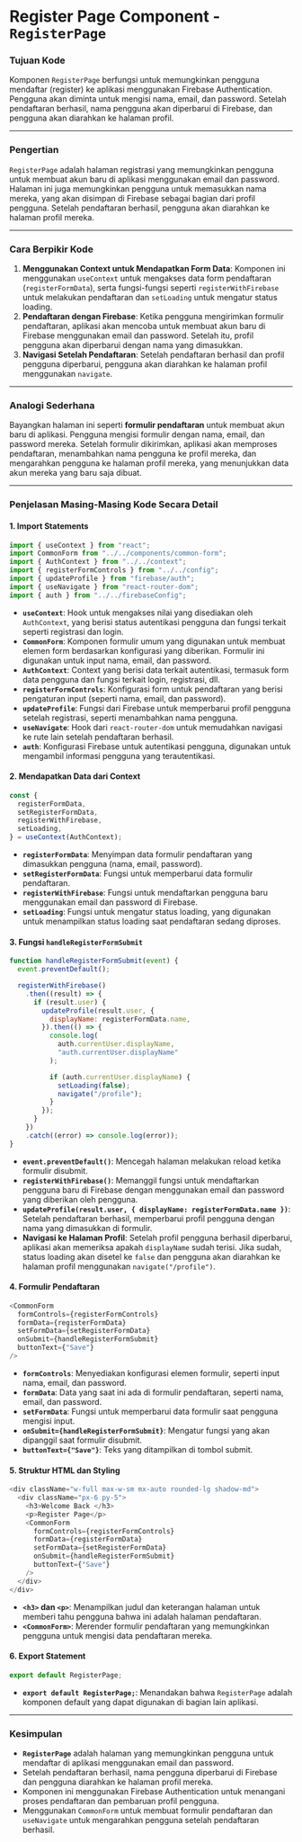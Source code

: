 # Register Page Component - `RegisterPage`

### **Tujuan Kode**

Komponen `RegisterPage` berfungsi untuk memungkinkan pengguna mendaftar (register) ke aplikasi menggunakan Firebase Authentication. Pengguna akan diminta untuk mengisi nama, email, dan password. Setelah pendaftaran berhasil, nama pengguna akan diperbarui di Firebase, dan pengguna akan diarahkan ke halaman profil.

---

### **Pengertian**

`RegisterPage` adalah halaman registrasi yang memungkinkan pengguna untuk membuat akun baru di aplikasi menggunakan email dan password. Halaman ini juga memungkinkan pengguna untuk memasukkan nama mereka, yang akan disimpan di Firebase sebagai bagian dari profil pengguna. Setelah pendaftaran berhasil, pengguna akan diarahkan ke halaman profil mereka.

---

### **Cara Berpikir Kode**

1. **Menggunakan Context untuk Mendapatkan Form Data**: Komponen ini menggunakan `useContext` untuk mengakses data form pendaftaran (`registerFormData`), serta fungsi-fungsi seperti `registerWithFirebase` untuk melakukan pendaftaran dan `setLoading` untuk mengatur status loading.
2. **Pendaftaran dengan Firebase**: Ketika pengguna mengirimkan formulir pendaftaran, aplikasi akan mencoba untuk membuat akun baru di Firebase menggunakan email dan password. Setelah itu, profil pengguna akan diperbarui dengan nama yang dimasukkan.
3. **Navigasi Setelah Pendaftaran**: Setelah pendaftaran berhasil dan profil pengguna diperbarui, pengguna akan diarahkan ke halaman profil menggunakan `navigate`.

---

### **Analogi Sederhana**

Bayangkan halaman ini seperti **formulir pendaftaran** untuk membuat akun baru di aplikasi. Pengguna mengisi formulir dengan nama, email, dan password mereka. Setelah formulir dikirimkan, aplikasi akan memproses pendaftaran, menambahkan nama pengguna ke profil mereka, dan mengarahkan pengguna ke halaman profil mereka, yang menunjukkan data akun mereka yang baru saja dibuat.

---

### **Penjelasan Masing-Masing Kode Secara Detail**

#### 1. **Import Statements**

```javascript
import { useContext } from "react";
import CommonForm from "../../components/common-form";
import { AuthContext } from "../../context";
import { registerFormControls } from "../../config";
import { updateProfile } from "firebase/auth";
import { useNavigate } from "react-router-dom";
import { auth } from "../../firebaseConfig";
```

- **`useContext`**: Hook untuk mengakses nilai yang disediakan oleh `AuthContext`, yang berisi status autentikasi pengguna dan fungsi terkait seperti registrasi dan login.
- **`CommonForm`**: Komponen formulir umum yang digunakan untuk membuat elemen form berdasarkan konfigurasi yang diberikan. Formulir ini digunakan untuk input nama, email, dan password.
- **`AuthContext`**: Context yang berisi data terkait autentikasi, termasuk form data pengguna dan fungsi terkait login, registrasi, dll.
- **`registerFormControls`**: Konfigurasi form untuk pendaftaran yang berisi pengaturan input (seperti nama, email, dan password).
- **`updateProfile`**: Fungsi dari Firebase untuk memperbarui profil pengguna setelah registrasi, seperti menambahkan nama pengguna.
- **`useNavigate`**: Hook dari `react-router-dom` untuk memudahkan navigasi ke rute lain setelah pendaftaran berhasil.
- **`auth`**: Konfigurasi Firebase untuk autentikasi pengguna, digunakan untuk mengambil informasi pengguna yang terautentikasi.

#### 2. **Mendapatkan Data dari Context**

```javascript
const {
  registerFormData,
  setRegisterFormData,
  registerWithFirebase,
  setLoading,
} = useContext(AuthContext);
```

- **`registerFormData`**: Menyimpan data formulir pendaftaran yang dimasukkan pengguna (nama, email, password).
- **`setRegisterFormData`**: Fungsi untuk memperbarui data formulir pendaftaran.
- **`registerWithFirebase`**: Fungsi untuk mendaftarkan pengguna baru menggunakan email dan password di Firebase.
- **`setLoading`**: Fungsi untuk mengatur status loading, yang digunakan untuk menampilkan status loading saat pendaftaran sedang diproses.

#### 3. **Fungsi `handleRegisterFormSubmit`**

```javascript
function handleRegisterFormSubmit(event) {
  event.preventDefault();

  registerWithFirebase()
    .then((result) => {
      if (result.user) {
        updateProfile(result.user, {
          displayName: registerFormData.name,
        }).then(() => {
          console.log(
            auth.currentUser.displayName,
            "auth.currentUser.displayName"
          );

          if (auth.currentUser.displayName) {
            setLoading(false);
            navigate("/profile");
          }
        });
      }
    })
    .catch((error) => console.log(error));
}
```

- **`event.preventDefault()`**: Mencegah halaman melakukan reload ketika formulir disubmit.
- **`registerWithFirebase()`**: Memanggil fungsi untuk mendaftarkan pengguna baru di Firebase dengan menggunakan email dan password yang diberikan oleh pengguna.
- **`updateProfile(result.user, { displayName: registerFormData.name })`**: Setelah pendaftaran berhasil, memperbarui profil pengguna dengan nama yang dimasukkan di formulir.
- **Navigasi ke Halaman Profil**: Setelah profil pengguna berhasil diperbarui, aplikasi akan memeriksa apakah `displayName` sudah terisi. Jika sudah, status loading akan disetel ke `false` dan pengguna akan diarahkan ke halaman profil menggunakan `navigate("/profile")`.

#### 4. **Formulir Pendaftaran**

```javascript
<CommonForm
  formControls={registerFormControls}
  formData={registerFormData}
  setFormData={setRegisterFormData}
  onSubmit={handleRegisterFormSubmit}
  buttonText={"Save"}
/>
```

- **`formControls`**: Menyediakan konfigurasi elemen formulir, seperti input nama, email, dan password.
- **`formData`**: Data yang saat ini ada di formulir pendaftaran, seperti nama, email, dan password.
- **`setFormData`**: Fungsi untuk memperbarui data formulir saat pengguna mengisi input.
- **`onSubmit={handleRegisterFormSubmit}`**: Mengatur fungsi yang akan dipanggil saat formulir disubmit.
- **`buttonText={"Save"}`**: Teks yang ditampilkan di tombol submit.

#### 5. **Struktur HTML dan Styling**

```javascript
<div className="w-full max-w-sm mx-auto rounded-lg shadow-md">
  <div className="px-6 py-5">
    <h3>Welcome Back </h3>
    <p>Register Page</p>
    <CommonForm
      formControls={registerFormControls}
      formData={registerFormData}
      setFormData={setRegisterFormData}
      onSubmit={handleRegisterFormSubmit}
      buttonText={"Save"}
    />
  </div>
</div>
```

- **`<h3>` dan `<p>`**: Menampilkan judul dan keterangan halaman untuk memberi tahu pengguna bahwa ini adalah halaman pendaftaran.
- **`<CommonForm>`**: Merender formulir pendaftaran yang memungkinkan pengguna untuk mengisi data pendaftaran mereka.

#### 6. **Export Statement**

```javascript
export default RegisterPage;
```

- **`export default RegisterPage;`**: Menandakan bahwa `RegisterPage` adalah komponen default yang dapat digunakan di bagian lain aplikasi.

---

### **Kesimpulan**

- **`RegisterPage`** adalah halaman yang memungkinkan pengguna untuk mendaftar di aplikasi menggunakan email dan password.
- Setelah pendaftaran berhasil, nama pengguna diperbarui di Firebase dan pengguna diarahkan ke halaman profil mereka.
- Komponen ini menggunakan Firebase Authentication untuk menangani proses pendaftaran dan pembaruan profil pengguna.
- Menggunakan `CommonForm` untuk membuat formulir pendaftaran dan `useNavigate` untuk mengarahkan pengguna setelah pendaftaran berhasil.
